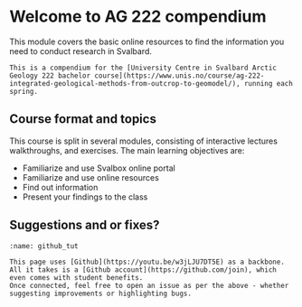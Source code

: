 # Welcome to AG 222 compendium

This module covers the basic online resources to find the information you need to conduct research in Svalbard.


```{admonition} The University Centre in Svalbard
This is a compendium for the [University Centre in Svalbard Arctic Geology 222 bachelor course](https://www.unis.no/course/ag-222-integrated-geological-methods-from-outcrop-to-geomodel/), running each spring.
```

## Course format and topics

This course is split in several modules, consisting of interactive lectures walkthroughs, and exercises. 
The main learning objectives are:
- Familiarize and use Svalbox online portal
- Familiarize and use online resources
- Find out information 
- Present your findings to the class

## Suggestions and or fixes?

```{figure} assets/github_tut.gif
:name: github_tut

This page uses [Github](https://youtu.be/w3jLJU7DT5E) as a backbone.
All it takes is a [Github account](https://github.com/join), which even comes with student benefits.
Once connected, feel free to open an issue as per the above - whether suggesting improvements or highlighting bugs.
```
